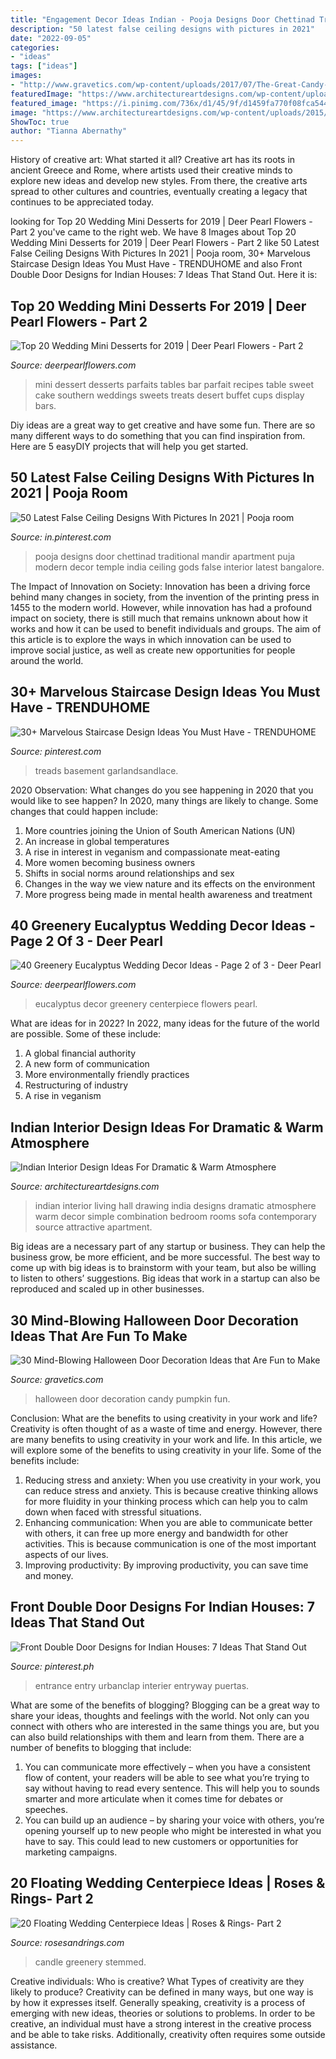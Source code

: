 ```yaml
---
title: "Engagement Decor Ideas Indian - Pooja Designs Door Chettinad Traditional Mandir Apartment Puja Modern Decor Temple India Ceiling Gods False Interior Latest Bangalore"
description: "50 latest false ceiling designs with pictures in 2021"
date: "2022-09-05"
categories:
- "ideas"
tags: ["ideas"]
images:
- "http://www.gravetics.com/wp-content/uploads/2017/07/The-Great-Candy-Pumpkin.jpg"
featuredImage: "https://www.architectureartdesigns.com/wp-content/uploads/2015/02/634-630x420.jpg"
featured_image: "https://i.pinimg.com/736x/d1/45/9f/d1459fa770f08fca54435649fe853ad4.jpg"
image: "https://www.architectureartdesigns.com/wp-content/uploads/2015/02/634-630x420.jpg"
ShowToc: true
author: "Tianna Abernathy"
---
```



History of creative art: What started it all?
Creative art has its roots in ancient Greece and Rome, where artists used their creative minds to explore new ideas and develop new styles. From there, the creative arts spread to other cultures and countries, eventually creating a legacy that continues to be appreciated today.

	

		
looking for Top 20 Wedding Mini Desserts for 2019 | Deer Pearl Flowers - Part 2 you've came to the right web. We have 8 Images about Top 20 Wedding Mini Desserts for 2019 | Deer Pearl Flowers - Part 2 like 50 Latest False Ceiling Designs With Pictures In 2021 | Pooja room, 30+ Marvelous Staircase Design Ideas You Must Have - TRENDUHOME and also Front Double Door Designs for Indian Houses: 7 Ideas That Stand Out. Here it is:
		
    
## Top 20 Wedding Mini Desserts For 2019 | Deer Pearl Flowers - Part 2

<img loading=lazy src="https://www.deerpearlflowers.com/wp-content/uploads/2017/07/mini-wedding-parfaits.jpg" onerror="this.onerror=null;this.src='https://tse4.mm.bing.net/th?id=OIP.U9lKxVGEOgXoEl-W5sesXAHaLH&amp;pid=15.1';" alt="Top 20 Wedding Mini Desserts for 2019 | Deer Pearl Flowers - Part 2">

_Source: deerpearlflowers.com_

>mini dessert desserts parfaits tables bar parfait recipes table sweet cake southern weddings sweets treats desert buffet cups display bars. 

	

Diy ideas are a great way to get creative and have some fun. There are so many different ways to do something that you can find inspiration from. Here are 5 easyDIY projects that will help you get started.

    
## 50 Latest False Ceiling Designs With Pictures In 2021 | Pooja Room

<img loading=lazy src="https://i.pinimg.com/736x/d1/45/9f/d1459fa770f08fca54435649fe853ad4.jpg" onerror="this.onerror=null;this.src='https://tse4.mm.bing.net/th?id=OIP.sE_8h1XieJsGH7Mn1ZkVswAAAA&amp;pid=15.1';" alt="50 Latest False Ceiling Designs With Pictures In 2021 | Pooja room">

_Source: in.pinterest.com_

>pooja designs door chettinad traditional mandir apartment puja modern decor temple india ceiling gods false interior latest bangalore. 

	

The Impact of Innovation on Society:
Innovation has been a driving force behind many changes in society, from the invention of the printing press in 1455 to the modern world. However, while innovation has had a profound impact on society, there is still much that remains unknown about how it works and how it can be used to benefit individuals and groups. The aim of this article is to explore the ways in which innovation can be used to improve social justice, as well as create new opportunities for people around the world.

    
## 30+ Marvelous Staircase Design Ideas You Must Have - TRENDUHOME

<img loading=lazy src="https://i.pinimg.com/736x/1d/3f/e7/1d3fe749f7983d43cc9772852e0573b3.jpg" onerror="this.onerror=null;this.src='https://tse4.mm.bing.net/th?id=OIP.YRDLF1LKhWukYl8U46gjXgAAAA&amp;pid=15.1';" alt="30+ Marvelous Staircase Design Ideas You Must Have - TRENDUHOME">

_Source: pinterest.com_

>treads basement garlandsandlace. 

	

2020 Observation: What changes do you see happening in 2020 that you would like to see happen?
In 2020, many things are likely to change. Some changes that could happen include:
1. More countries joining the Union of South American Nations (UN) 
2. An increase in global temperatures 
3. A rise in interest in veganism and compassionate meat-eating 
4. More women becoming business owners 
5. Shifts in social norms around relationships and sex 
6. Changes in the way we view nature and its effects on the environment 
7. More progress being made in mental health awareness and treatment 

    
## 40 Greenery Eucalyptus Wedding Decor Ideas - Page 2 Of 3 - Deer Pearl

<img loading=lazy src="http://www.deerpearlflowers.com/wp-content/uploads/2016/12/eucalyptus-green-wedding-centerpiece.jpg" onerror="this.onerror=null;this.src='https://tse4.mm.bing.net/th?id=OIP.on1tFLx9G8Mtmsv-zO61qwHaLH&amp;pid=15.1';" alt="40 Greenery Eucalyptus Wedding Decor Ideas - Page 2 of 3 - Deer Pearl">

_Source: deerpearlflowers.com_

>eucalyptus decor greenery centerpiece flowers pearl. 

	

What are ideas for in 2022?
In 2022, many ideas for the future of the world are possible. Some of these include: 
1. A global financial authority 
2. A new form of communication 
3. More environmentally friendly practices 
4. Restructuring of industry 
5. A rise in veganism 

    
## Indian Interior Design Ideas For Dramatic &amp; Warm Atmosphere

<img loading=lazy src="https://www.architectureartdesigns.com/wp-content/uploads/2015/02/634-630x420.jpg" onerror="this.onerror=null;this.src='https://tse2.mm.bing.net/th?id=OIP.B5KbezD1SqrZqlkR-f9w3gHaE8&amp;pid=15.1';" alt="Indian Interior Design Ideas For Dramatic &amp; Warm Atmosphere">

_Source: architectureartdesigns.com_

>indian interior living hall drawing india designs dramatic atmosphere warm decor simple combination bedroom rooms sofa contemporary source attractive apartment. 

	

Big ideas are a necessary part of any startup or business. They can help the business grow, be more efficient, and be more successful. The best way to come up with big ideas is to brainstorm with your team, but also be willing to listen to others’ suggestions. Big ideas that work in a startup can also be reproduced and scaled up in other businesses.

    
## 30 Mind-Blowing Halloween Door Decoration Ideas That Are Fun To Make

<img loading=lazy src="http://www.gravetics.com/wp-content/uploads/2017/07/The-Great-Candy-Pumpkin.jpg" onerror="this.onerror=null;this.src='https://tse1.mm.bing.net/th?id=OIP.B1U5M-85s8BJKWkJjWCfcQHaLC&amp;pid=15.1';" alt="30 Mind-Blowing Halloween Door Decoration Ideas that Are Fun to Make">

_Source: gravetics.com_

>halloween door decoration candy pumpkin fun. 

	

Conclusion: What are the benefits to using creativity in your work and life?
Creativity is often thought of as a waste of time and energy. However, there are many benefits to using creativity in your work and life. In this article, we will explore some of the benefits to using creativity in your life. Some of the benefits include: 
1) Reducing stress and anxiety: When you use creativity in your work, you can reduce stress and anxiety. This is because creative thinking allows for more fluidity in your thinking process which can help you to calm down when faced with stressful situations. 
2) Enhancing communication: When you are able to communicate better with others, it can free up more energy and bandwidth for other activities. This is because communication is one of the most important aspects of our lives. 
3) Improving productivity: By improving productivity, you can save time and money.

    
## Front Double Door Designs For Indian Houses: 7 Ideas That Stand Out

<img loading=lazy src="https://i.pinimg.com/736x/fa/2d/45/fa2d45c830cc1a2a6522c11207264565.jpg" onerror="this.onerror=null;this.src='https://tse1.mm.bing.net/th?id=OIP.7P_wbhsF6v092x6Q9FIBkwHaLH&amp;pid=15.1';" alt="Front Double Door Designs for Indian Houses: 7 Ideas That Stand Out">

_Source: pinterest.ph_

>entrance entry urbanclap interier entryway puertas. 

	

What are some of the benefits of blogging?
Blogging can be a great way to share your ideas, thoughts and feelings with the world. Not only can you connect with others who are interested in the same things you are, but you can also build relationships with them and learn from them. There are a number of benefits to blogging that include: 
1) You can communicate more effectively – when you have a consistent flow of content, your readers will be able to see what you’re trying to say without having to read every sentence. This will help you to sounds smarter and more articulate when it comes time for debates or speeches. 
2) You can build up an audience – by sharing your voice with others, you’re opening yourself up to new people who might be interested in what you have to say. This could lead to new customers or opportunities for marketing campaigns.

    
## 20 Floating Wedding Centerpiece Ideas | Roses &amp; Rings- Part 2

<img loading=lazy src="http://www.rosesandrings.com/wp-content/uploads/2019/08/Greenery-Floating-Candle-Centerpieces.jpg" onerror="this.onerror=null;this.src='https://tse4.mm.bing.net/th?id=OIP.3fSx90YOFAQCALhVENxxVgHaLH&amp;pid=15.1';" alt="20 Floating Wedding Centerpiece Ideas | Roses &amp; Rings- Part 2">

_Source: rosesandrings.com_

>candle greenery stemmed. 

	

Creative individuals: Who is creative? What Types of creativity are they likely to produce?
Creativity can be defined in many ways, but one way is by how it expresses itself. Generally speaking, creativity is a process of emerging with new ideas, theories or solutions to problems. In order to be creative, an individual must have a strong interest in the creative process and be able to take risks. Additionally, creativity often requires some outside assistance.

